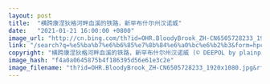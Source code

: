 ```yaml
---
layout: post
title:  "横跨康涅狄格河畔血溪的铁路，新罕布什尔州汉诺威"
date:   "2021-01-21 16:00:00 +0800"
image_url: "http://cn.bing.com/th?id=OHR.BloodyBrook_ZH-CN6505728233_1920x1080.jpg&rf=LaDigue_1920x1080.jpg&pid=hp"
link: "/search?q=%e5%ba%b7%e6%b6%85%e7%8b%84%e6%a0%bc%e6%b2%b3&form=hpcapt&mkt=zh-cn"
copyright: "横跨康涅狄格河畔血溪的铁路，新罕布什尔州汉诺威 (© DEEPOL by plainpicture)"
image_hash: "f4a0a0645875b4f186395d56e61e3c2e"
image_filename: "th?id=OHR.BloodyBrook_ZH-CN6505728233_1920x1080.jpg&rf=LaDigue_1920x1080.jpg&pid=hp"
---
```

